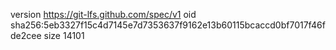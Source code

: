 version https://git-lfs.github.com/spec/v1
oid sha256:5eb3327f15c4d7145e7d7353637f9162e13b60115bcaccd0bf7017f46fde2cee
size 14101
